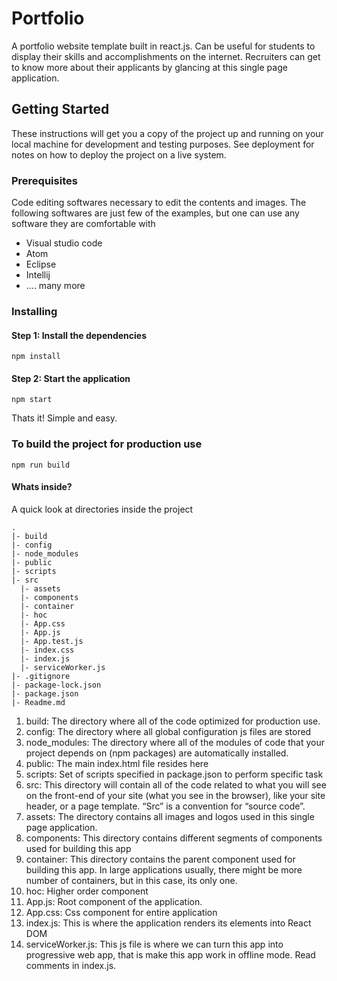 # Portfolio

A portfolio website template built in react.js. Can be useful for students to display their skills and accomplishments on the internet. Recruiters can get to know more about their applicants by glancing at this single page application.

## Getting Started

These instructions will get you a copy of the project up and running on your local machine for development and testing purposes. See deployment for notes on how to deploy the project on a live system.

### Prerequisites
Code editing softwares necessary to edit the contents and images. The following softwares are just few of the examples, but one can use any software they are comfortable with
- Visual studio code
- Atom
- Eclipse
- Intellij 
- .... many more

### Installing

#### Step 1: Install the dependencies
```
npm install
```

#### Step 2: Start the application
```
npm start
```

Thats it! Simple and easy.

### To build the project for production use
```
npm run build
```

#### Whats inside?
A quick look at directories inside the project
```
.
|- build
|- config
|- node_modules
|- public
|- scripts
|- src
  |- assets
  |- components
  |- container
  |- hoc
  |- App.css
  |- App.js
  |- App.test.js
  |- index.css
  |- index.js
  |- serviceWorker.js
|- .gitignore
|- package-lock.json
|- package.json
|- Readme.md
```

1. build: The directory where all of the code optimized for production use.
2. config: The directory where all global configuration js files are stored
3. node_modules: The directory where all of the modules of code that your project depends on (npm packages) are automatically installed.
4. public: The main index.html file resides here
5. scripts: Set of scripts specified in package.json to perform specific task
6. src: This directory will contain all of the code related to what you will see on the front-end of your site (what you see in the browser), like your site header, or a page template. “Src” is a convention for “source code”.
7. assets: The directory contains all images and logos used in this single page application.
8. components: This directory contains different segments of components used for building this app
9. container: This directory contains the parent component used for building this app. In large applications usually, there might be more number of containers, but in this case, its only one.
10. hoc: Higher order component
11. App.js: Root component of the application.
12. App.css: Css component for entire application
13. index.js: This is where the application renders its elements into React DOM 
14. serviceWorker.js: This js file is where we can turn this app into progressive web app, that is make this app work in offline mode. Read comments in index.js.

